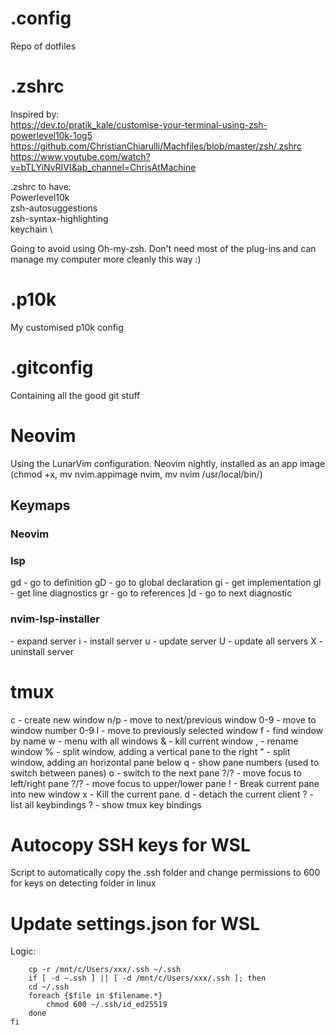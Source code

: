 # .config
Repo of dotfiles

# .zshrc
Inspired by: \
https://dev.to/pratik_kale/customise-your-terminal-using-zsh-powerlevel10k-1og5 \
https://github.com/ChristianChiarulli/Machfiles/blob/master/zsh/.zshrc \
https://www.youtube.com/watch?v=bTLYiNvRIVI&ab_channel=ChrisAtMachine

.zshrc to have: \
Powerlevel10k \
zsh-autosuggestions \
zsh-syntax-highlighting \
keychain \

Going to avoid using Oh-my-zsh. Don't need most of the plug-ins and can manage my computer more cleanly this way :)

# .p10k
My customised p10k config

# .gitconfig
Containing all the good git stuff

# Neovim
Using the LunarVim configuration.
Neovim nightly, installed as an app image (chmod +x, mv nvim.appimage nvim, mv nvim /usr/local/bin/)

## Keymaps

### Neovim



### lsp

gd - go to definition
gD - go to global declaration
gi - get implementation
gl - get line diagnostics
gr - go to references
]d - go to next diagnostic

### nvim-lsp-installer

<enter> - expand server
i - install server
u - update server
U - update all servers
X - uninstall server 

# tmux

c - create new window
n/p - move to next/previous window
0-9 - move to window number 0-9
l - move to previously selected window
f - find window by name
w - menu with all windows
& - kill current window
, - rename window
% - split window, adding a vertical pane to the right
" - split window, adding an horizontal pane below
q - show pane numbers (used to switch between panes)
o - switch to the next pane
?/? - move focus to left/right pane
?/? - move focus to upper/lower pane
! - Break current pane into new window
x - Kill the current pane.
d - detach the current client
? - list all keybindings
? - show tmux key bindings

# Autocopy SSH keys for WSL
Script to automatically copy the .ssh folder and change permissions to 600 for keys on detecting folder in linux

# Update settings.json for WSL

Logic:
```
    cp -r /mnt/c/Users/xxx/.ssh ~/.ssh
    if [ -d ~.ssh ] || [ -d /mnt/c/Users/xxx/.ssh ]; then 
    cd ~/.ssh
    foreach {$file in $filename.*}
        chmod 600 ~/.ssh/id_ed25519
    done
fi
